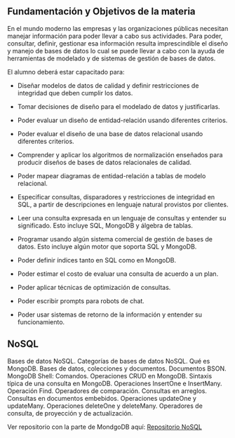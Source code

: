 ## Fundamentación y Objetivos de la materia
En el mundo moderno las empresas y las organizaciones públicas necesitan manejar información
para poder llevar a cabo sus actividades. Para poder, consultar, definir, gestionar esa información
resulta imprescindible el diseño y manejo de bases de datos lo cual se puede llevar a cabo con la
ayuda de herramientas de modelado y de sistemas de gestión de bases de datos.

El alumno deberá estar capacitado para:

* Diseñar modelos de datos de calidad y definir restricciones de integridad
que deben cumplir los datos.

* Tomar decisiones de diseño para el modelado de datos y justificarlas.
* Poder evaluar un diseño de entidad-relación usando diferentes criterios.
* Poder evaluar el diseño de una base de datos relacional usando diferentes
criterios.
* Comprender y aplicar los algoritmos de normalización enseñados para producir diseños de bases
de datos relacionales de calidad.
* Poder mapear diagramas de entidad-relación a tablas de modelo relacional.
* Especificar consultas, disparadores y restricciones de integridad en
SQL, a partir de descripciones en lenguaje natural provistos por clientes.
* Leer una consulta expresada en un lenguaje de consultas y entender su
significado. Esto incluye SQL, MongoDB y álgebra de tablas.
* Programar usando algún sistema comercial de gestión de bases de datos. Esto incluye algún
motor que soporta SQL y MongoDB.
* Poder definir índices tanto en SQL como en MongoDB.
* Poder estimar el costo de evaluar una consulta de acuerdo a un plan.
* Poder aplicar técnicas de optimización de consultas.
* Poder escribir prompts para robots de chat.
* Poder usar sistemas de retorno de la información y entender su funcionamiento.

## NoSQL
Bases de datos NoSQL. Categorías de bases de datos NoSQL. Qué es MongoDB. Bases de
datos, colecciones y documentos. Documentos BSON. MongoDB Shell: Comandos. Operaciones
CRUD en MongoDB. Sintaxis típica de una consulta en MongoDB. Operaciones InsertOne e
InsertMany. Operación Find. Operadores de comparación. Consultas en arreglos. Consultas en
documentos embebidos. Operaciones updateOne y updateMany. Operaciones deleteOne y
deleteMany. Operadores de consulta, de proyección y de actualización.


Ver repositorio con la parte de MondgoDB aquí: [Repositorio NoSQL](https://github.com/Conyweasley/SQL)
